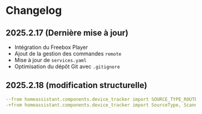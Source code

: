 # Changelog

## 2025.2.17 (Dernière mise à jour)
- Intégration du Freebox Player
- Ajout de la gestion des commandes `remote`
- Mise à jour de `services.yaml`
- Optimisation du dépôt Git avec `.gitignore`

## 2025.2.18 (modification structurelle)
```yaml
--from homeassistant.components.device_tracker import SOURCE_TYPE_ROUTER, ScannerEntity
-+from homeassistant.components.device_tracker import SourceType, ScannerEntity
```
